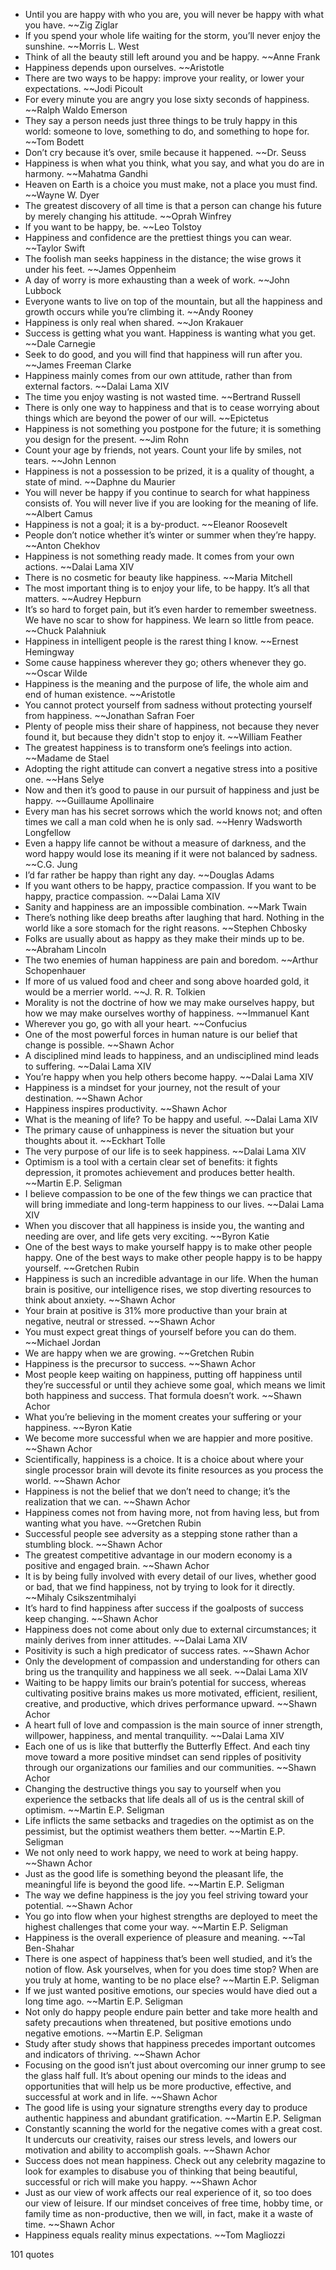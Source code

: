 - Until you are happy with who you are, you will never be happy with what you have. ~~Zig Ziglar
 - If you spend your whole life waiting for the storm, you’ll never enjoy the sunshine. ~~Morris L. West
 - Think of all the beauty still left around you and be happy. ~~Anne Frank
 - Happiness depends upon ourselves. ~~Aristotle
 - There are two ways to be happy: improve your reality, or lower your expectations. ~~Jodi Picoult
 - For every minute you are angry you lose sixty seconds of happiness. ~~Ralph Waldo Emerson
 - They say a person needs just three things to be truly happy in this world: someone to love, something to do, and something to hope for. ~~Tom Bodett
 - Don’t cry because it’s over, smile because it happened. ~~Dr. Seuss
 - Happiness is when what you think, what you say, and what you do are in harmony. ~~Mahatma Gandhi
 - Heaven on Earth is a choice you must make, not a place you must find. ~~Wayne W. Dyer
 - The greatest discovery of all time is that a person can change his future by merely changing his attitude. ~~Oprah Winfrey
 - If you want to be happy, be. ~~Leo Tolstoy
 - Happiness and confidence are the prettiest things you can wear. ~~Taylor Swift
 - The foolish man seeks happiness in the distance; the wise grows it under his feet. ~~James Oppenheim
 - A day of worry is more exhausting than a week of work. ~~John Lubbock
 - Everyone wants to live on top of the mountain, but all the happiness and growth occurs while you’re climbing it. ~~Andy Rooney
 - Happiness is only real when shared. ~~Jon Krakauer
 - Success is getting what you want. Happiness is wanting what you get. ~~Dale Carnegie
 - Seek to do good, and you will find that happiness will run after you. ~~James Freeman Clarke
 - Happiness mainly comes from our own attitude, rather than from external factors. ~~Dalai Lama XIV
 - The time you enjoy wasting is not wasted time. ~~Bertrand Russell
 - There is only one way to happiness and that is to cease worrying about things which are beyond the power of our will. ~~Epictetus
 - Happiness is not something you postpone for the future; it is something you design for the present. ~~Jim Rohn
 - Count your age by friends, not years. Count your life by smiles, not tears. ~~John Lennon
 - Happiness is not a possession to be prized, it is a quality of thought, a state of mind. ~~Daphne du Maurier
 - You will never be happy if you continue to search for what happiness consists of. You will never live if you are looking for the meaning of life. ~~Albert Camus
 - Happiness is not a goal; it is a by-product. ~~Eleanor Roosevelt
 - People don’t notice whether it’s winter or summer when they’re happy. ~~Anton Chekhov
 - Happiness is not something ready made. It comes from your own actions. ~~Dalai Lama XIV
 - There is no cosmetic for beauty like happiness. ~~Maria Mitchell
 - The most important thing is to enjoy your life, to be happy. It’s all that matters. ~~Audrey Hepburn
 - It’s so hard to forget pain, but it’s even harder to remember sweetness. We have no scar to show for happiness. We learn so little from peace. ~~Chuck Palahniuk
 - Happiness in intelligent people is the rarest thing I know. ~~Ernest Hemingway
 - Some cause happiness wherever they go; others whenever they go. ~~Oscar Wilde
 - Happiness is the meaning and the purpose of life, the whole aim and end of human existence. ~~Aristotle
 - You cannot protect yourself from sadness without protecting yourself from happiness. ~~Jonathan Safran Foer
 - Plenty of people miss their share of happiness, not because they never found it, but because they didn't stop to enjoy it. ~~William Feather
 - The greatest happiness is to transform one’s feelings into action. ~~Madame de Stael
 - Adopting the right attitude can convert a negative stress into a positive one. ~~Hans Selye
 - Now and then it’s good to pause in our pursuit of happiness and just be happy. ~~Guillaume Apollinaire
 - Every man has his secret sorrows which the world knows not; and often times we call a man cold when he is only sad. ~~Henry Wadsworth Longfellow
 - Even a happy life cannot be without a measure of darkness, and the word happy would lose its meaning if it were not balanced by sadness. ~~C.G. Jung
 - I’d far rather be happy than right any day. ~~Douglas Adams
 - If you want others to be happy, practice compassion. If you want to be happy, practice compassion. ~~Dalai Lama XIV
 - Sanity and happiness are an impossible combination. ~~Mark Twain
 - There’s nothing like deep breaths after laughing that hard. Nothing in the world like a sore stomach for the right reasons. ~~Stephen Chbosky
 - Folks are usually about as happy as they make their minds up to be. ~~Abraham Lincoln
 - The two enemies of human happiness are pain and boredom. ~~Arthur Schopenhauer
 - If more of us valued food and cheer and song above hoarded gold, it would be a merrier world. ~~J. R. R. Tolkien
 - Morality is not the doctrine of how we may make ourselves happy, but how we may make ourselves worthy of happiness. ~~Immanuel Kant
 - Wherever you go, go with all your heart. ~~Confucius
 - One of the most powerful forces in human nature is our belief that change is possible. ~~Shawn Achor
 - A disciplined mind leads to happiness, and an undisciplined mind leads to suffering. ~~Dalai Lama XIV
 - You’re happy when you help others become happy. ~~Dalai Lama XIV
 - Happiness is a mindset for your journey, not the result of your destination. ~~Shawn Achor
 - Happiness inspires productivity. ~~Shawn Achor
 - What is the meaning of life? To be happy and useful. ~~Dalai Lama XIV
 - The primary cause of unhappiness is never the situation but your thoughts about it. ~~Eckhart Tolle
 - The very purpose of our life is to seek happiness. ~~Dalai Lama XIV
 - Optimism is a tool with a certain clear set of benefits: it fights depression, it promotes achievement and produces better health. ~~Martin E.P. Seligman
 - I believe compassion to be one of the few things we can practice that will bring immediate and long-term happiness to our lives. ~~Dalai Lama XIV
 - When you discover that all happiness is inside you, the wanting and needing are over, and life gets very exciting. ~~Byron Katie
 - One of the best ways to make yourself happy is to make other people happy. One of the best ways to make other people happy is to be happy yourself. ~~Gretchen Rubin
 - Happiness is such an incredible advantage in our life. When the human brain is positive, our intelligence rises, we stop diverting resources to think about anxiety. ~~Shawn Achor
 - Your brain at positive is 31% more productive than your brain at negative, neutral or stressed. ~~Shawn Achor
 - You must expect great things of yourself before you can do them. ~~Michael Jordan
 - We are happy when we are growing. ~~Gretchen Rubin
 - Happiness is the precursor to success. ~~Shawn Achor
 - Most people keep waiting on happiness, putting off happiness until they’re successful or until they achieve some goal, which means we limit both happiness and success. That formula doesn’t work. ~~Shawn Achor
 - What you’re believing in the moment creates your suffering or your happiness. ~~Byron Katie
 - We become more successful when we are happier and more positive. ~~Shawn Achor
 - Scientifically, happiness is a choice. It is a choice about where your single processor brain will devote its finite resources as you process the world. ~~Shawn Achor
 - Happiness is not the belief that we don’t need to change; it’s the realization that we can. ~~Shawn Achor
 - Happiness comes not from having more, not from having less, but from wanting what you have. ~~Gretchen Rubin
 - Successful people see adversity as a stepping stone rather than a stumbling block. ~~Shawn Achor
 - The greatest competitive advantage in our modern economy is a positive and engaged brain. ~~Shawn Achor
 - It is by being fully involved with every detail of our lives, whether good or bad, that we find happiness, not by trying to look for it directly. ~~Mihaly Csikszentmihalyi
 - It’s hard to find happiness after success if the goalposts of success keep changing. ~~Shawn Achor
 - Happiness does not come about only due to external circumstances; it mainly derives from inner attitudes. ~~Dalai Lama XIV
 - Positivity is such a high predicator of success rates. ~~Shawn Achor
 - Only the development of compassion and understanding for others can bring us the tranquility and happiness we all seek. ~~Dalai Lama XIV
 - Waiting to be happy limits our brain’s potential for success, whereas cultivating positive brains makes us more motivated, efficient, resilient, creative, and productive, which drives performance upward. ~~Shawn Achor
 - A heart full of love and compassion is the main source of inner strength, willpower, happiness, and mental tranquility. ~~Dalai Lama XIV
 - Each one of us is like that butterfly the Butterfly Effect. And each tiny move toward a more positive mindset can send ripples of positivity through our organizations our families and our communities. ~~Shawn Achor
 - Changing the destructive things you say to yourself when you experience the setbacks that life deals all of us is the central skill of optimism. ~~Martin E.P. Seligman
 - Life inflicts the same setbacks and tragedies on the optimist as on the pessimist, but the optimist weathers them better. ~~Martin E.P. Seligman
 - We not only need to work happy, we need to work at being happy. ~~Shawn Achor
 - Just as the good life is something beyond the pleasant life, the meaningful life is beyond the good life. ~~Martin E.P. Seligman
 - The way we define happiness is the joy you feel striving toward your potential. ~~Shawn Achor
 - You go into flow when your highest strengths are deployed to meet the highest challenges that come your way. ~~Martin E.P. Seligman
 - Happiness is the overall experience of pleasure and meaning. ~~Tal Ben-Shahar
 - There is one aspect of happiness that’s been well studied, and it’s the notion of flow. Ask yourselves, when for you does time stop? When are you truly at home, wanting to be no place else? ~~Martin E.P. Seligman
 - If we just wanted positive emotions, our species would have died out a long time ago. ~~Martin E.P. Seligman
 - Not only do happy people endure pain better and take more health and safety precautions when threatened, but positive emotions undo negative emotions. ~~Martin E.P. Seligman
 - Study after study shows that happiness precedes important outcomes and indicators of thriving. ~~Shawn Achor
 - Focusing on the good isn’t just about overcoming our inner grump to see the glass half full. It’s about opening our minds to the ideas and opportunities that will help us be more productive, effective, and successful at work and in life. ~~Shawn Achor
 - The good life is using your signature strengths every day to produce authentic happiness and abundant gratification. ~~Martin E.P. Seligman
 - Constantly scanning the world for the negative comes with a great cost. It undercuts our creativity, raises our stress levels, and lowers our motivation and ability to accomplish goals. ~~Shawn Achor
 - Success does not mean happiness. Check out any celebrity magazine to look for examples to disabuse you of thinking that being beautiful, successful or rich will make you happy. ~~Shawn Achor
 - Just as our view of work affects our real experience of it, so too does our view of leisure. If our mindset conceives of free time, hobby time, or family time as non-productive, then we will, in fact, make it a waste of time. ~~Shawn Achor
 - Happiness equals reality minus expectations. ~~Tom Magliozzi

101 quotes